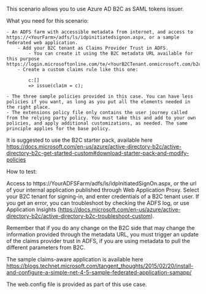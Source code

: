  This scenario allows you to use Azure AD B2C as SAML tokens issuer.

What you need for this scenario:

	- An ADFS farm with accessible metadata from internet, and access to https://<YourFarm>/adfs/ls/idpinitiatedsignon.aspx, or a sample federated web application.
		- Add your B2C tenant as Claims Provider Trust in ADFS.
			- You can create it using the B2C metadata URL available for this purpose https://login.microsoftonline.com/te/<YourB2CTenant.onmicrosoft.com/b2c_1A_<YourB2CRPPolicyName>/samlp/metadata
		- Create a custom claims rule like this one:
		
			c:[]
			=> issue(claim = c);
		
	- The three sample policies provided in this case. You can have less policies if you want, as long as you put all the elements needed in the right place.
	- The extensions policy file only contains the user journey called from the relying party policy. You must take this and add to your own policies, and apply additional customizations, as needed. The same principle applies for the base policy.
	
It is suggested to use the B2C starter pack, available here https://docs.microsoft.com/en-us/azure/active-directory-b2c/active-directory-b2c-get-started-custom#download-starter-pack-and-modify-policies

How to test:

Access to https://YourADFSFarm/adfs/ls/idpInitiatedSignOn.aspx, or the url of your internal application published through Web Application Proxy. Select your B2C tenant for signing-in, and enter credentials of a B2C tenant user. If you get an error, you can troubleshoot by checking the ADFS log, or use Application Insights (https://docs.microsoft.com/en-us/azure/active-directory-b2c/active-directory-b2c-troubleshoot-custom).

Remember that if you do any change on the B2C side that may change the information provided through the metadata URL, you must trigger an update of the claims provider trust in ADFS, if you are using metadata to pull the different parameters from B2C.

The sample claims-aware application is available here https://blogs.technet.microsoft.com/tangent_thoughts/2015/02/20/install-and-configure-a-simple-net-4-5-sample-federated-application-samapp/

The web.config file is provided as part of this use case.
	
